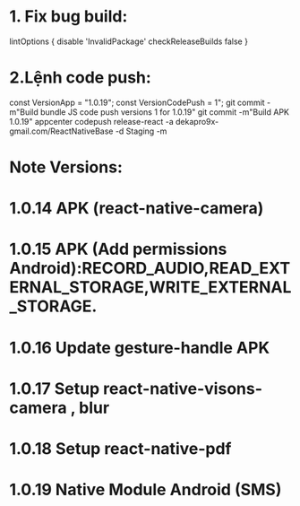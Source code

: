 # 1. Fix bug build:

lintOptions {
disable 'InvalidPackage'
checkReleaseBuilds false
}

# 2.Lệnh code push:

const VersionApp = "1.0.19";
const VersionCodePush = 1";
git commit -m"Build bundle JS code push versions 1 for 1.0.19"
git commit -m"Build APK 1.0.19"
appcenter codepush release-react -a dekapro9x-gmail.com/ReactNativeBase -d Staging -m

# Note Versions:

# 1.0.14 APK (react-native-camera)

# 1.0.15 APK (Add permissions Android):RECORD_AUDIO,READ_EXTERNAL_STORAGE,WRITE_EXTERNAL_STORAGE.

# 1.0.16 Update gesture-handle APK

# 1.0.17 Setup react-native-visons-camera , blur 

# 1.0.18 Setup react-native-pdf 

# 1.0.19 Native Module Android (SMS) 
